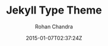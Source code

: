 ---
title: "Jekyll Type Theme"
github: https://github.com/rohanchandra/type-theme
demo: https://rohanchandra.github.io/type-theme/
author: Rohan Chandra
ssg:
  - Jekyll
cms:
  - No Cms
date: 2015-01-07T02:37:24Z
github_branch: master
description: "A free and open-source Jekyll theme with responsive design. Great for blogs and easy to customize."
stale: true
---